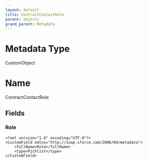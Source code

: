 ```yaml
---
layout: default
title: ContractContactRole
parent: objects
grand_parent: Metadata
---
```

# Metadata Type
CustomObject

# Name
ContractContactRole
## Fields
### Role

```
<?xml version="1.0" encoding="UTF-8"?>
<CustomField xmlns="http://soap.sforce.com/2006/04/metadata">
    <fullName>Role</fullName>
    <type>Picklist</type>
</CustomField>
```
